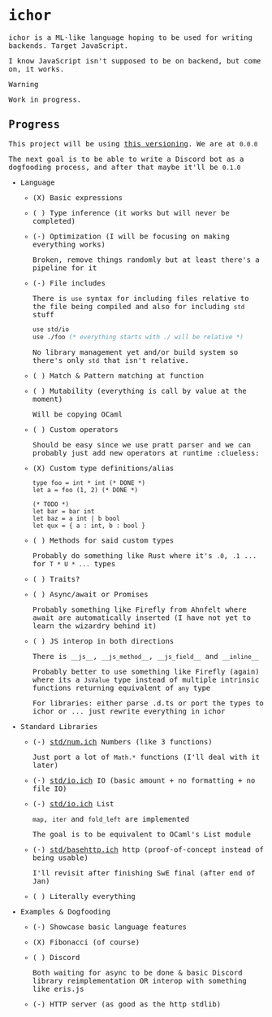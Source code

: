 <samp>

# ichor

ichor is a ML-like language hoping to be used for writing backends. Target JavaScript.

I know JavaScript isn't supposed to be on backend, but come on, it works.

> [!WARNING]
> Work in progress.

## Progress

This project will be using [this versioning](https://pridever.org/). We are at `0.0.0`

The next goal is to be able to write a Discord bot as a dogfooding process, and after that maybe it'll be `0.1.0`

- Language
    - (X) Basic expressions
    - ( ) Type inference (it works but will never be completed)
    - (-) Optimization (I will be focusing on making everything works)

        Broken, remove things randomly but at least there's a pipeline for it

    - (-) File includes

        There is `use` syntax for including files relative to the file being compiled and also for including `std` stuff

        ```sml
        use std/io
        use ./foo (* everything starts with ./ will be relative *)
        ```

        No library management yet and/or build system so there's only `std` that isn't relative.

    - ( ) Match & Pattern matching at function
    - ( ) Mutability (everything is call by value at the moment)

        Will be copying OCaml

    - ( ) Custom operators

        Should be easy since we use pratt parser and we can probably just add new operators at runtime :clueless:

    - (X) Custom type definitions/alias

        ```
        type foo = int * int (* DONE *)
        let a = foo (1, 2) (* DONE *)

        (* TODO *)
        let bar = bar int
        let baz = a int | b bool
        let qux = { a : int, b : bool }
        ```

    - ( ) Methods for said custom types

        Probably do something like Rust where it's `.0`, `.1` ... for `T * U * ...` types

    - ( ) Traits?
    - ( ) Async/await or Promises

        Probably something like Firefly from Ahnfelt where await are automatically inserted (I have not yet to learn the wizardry behind it)

    - ( ) JS interop in both directions

        There is `__js__`, `__js_method__`, `__js_field__` and `__inline__`

        Probably better to use something like Firefly (again) where its a `JsValue` type instead of multiple intrinsic functions returning equivalent of `any` type

        For libraries: either parse .d.ts or port the types to ichor
        or ... just rewrite everything in ichor

- Standard Libraries
    - (-) [std/num.ich](std/num.ich) Numbers (like 3 functions)

        Just port a lot of `Math.*` functions (I'll deal with it later)

    - (-) [std/io.ich](std/io.ich) IO (basic amount + no formatting + no file IO)
    - (-) [std/io.ich](std/list.ich) List

        `map`, `iter` and `fold_left` are implemented

        The goal is to be equivalent to OCaml's List module

    - (-) [std/basehttp.ich](std/basehttp.ich) http (proof-of-concept instead of being usable)

        I'll revisit after finishing SwE final (after end of Jan)

    - ( ) Literally everything
- Examples & Dogfooding
    - (-) Showcase basic language features
    - (X) Fibonacci (of course)
    - ( ) Discord

        Both waiting for async to be done & basic Discord library reimplementation OR interop with something like eris.js

    - (-) HTTP server (as good as the http stdlib)
